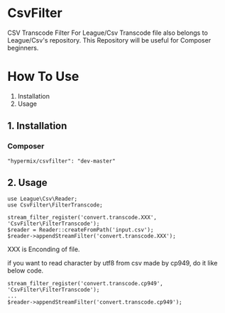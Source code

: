 # CsvFilter

CSV Transcode Filter For League/Csv
Transcode file also belongs to League/Csv's repository.
This Repository will be useful for Composer beginners.

# How To Use
1. Installation
2. Usage

## 1. Installation

### Composer
```
"hypermix/csvfilter": "dev-master"
```

## 2. Usage

```
use League\Csv\Reader;
use CsvFilter\FilterTranscode;
```

```
stream_filter_register('convert.transcode.XXX', 'CsvFilter\FilterTranscode');
$reader = Reader::createFromPath('input.csv');
$reader->appendStreamFilter('convert.transcode.XXX');
```
XXX is Enconding of file.

if you want to read character by utf8 from csv made by cp949, do it like below code.
```
stream_filter_register('convert.transcode.cp949', 'CsvFilter\FilterTranscode');
...
$reader->appendStreamFilter('convert.transcode.cp949');
```

